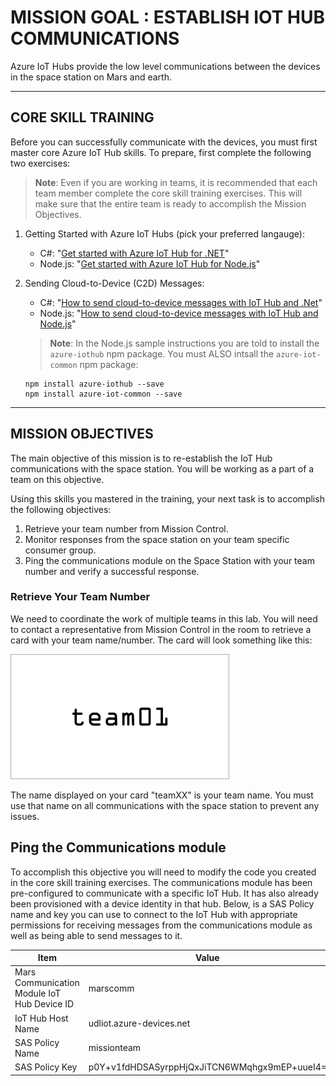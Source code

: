 # MISSION GOAL : ESTABLISH IOT HUB COMMUNICATIONS

Azure IoT Hubs provide the low level communications between the devices in the space station on Mars and earth.

____

## CORE SKILL TRAINING

Before you can successfully communicate with the devices, you must first master core Azure IoT Hub skills.  To prepare, first complete the following two exercises:

> **Note**: Even if you are working in teams, it is recommended that each team member complete the core skill training exercises.  This will make sure that the entire team is ready to accomplish the Mission Objectives. 

1. Getting Started with Azure IoT Hubs (pick your preferred langauge):
    - C#: "[Get started with Azure IoT Hub for .NET](https://azure.microsoft.com/en-us/documentation/articles/iot-hub-csharp-csharp-getstarted/)"
    - Node.js: "[Get started with Azure IoT Hub for Node.js](https://azure.microsoft.com/en-us/documentation/articles/iot-hub-node-node-getstarted/)"
1. Sending Cloud-to-Device (C2D) Messages:
    - C#: "[How to send cloud-to-device messages with IoT Hub and .Net](https://azure.microsoft.com/en-us/documentation/articles/iot-hub-csharp-csharp-c2d/)"
    - Node.js: "[How to send cloud-to-device messages with IoT Hub and Node.js](https://azure.microsoft.com/en-us/documentation/articles/iot-hub-node-node-c2d/)"

    > **Note**: In the Node.js sample instructions you are told to install the `azure-iothub` npm package.  You must ALSO intsall the `azure-iot-common` npm package:
    
    ```text
    npm install azure-iothub --save
    npm install azure-iot-common --save
    ```

____

## MISSION OBJECTIVES

The main objective of this mission is to re-establish the IoT Hub communications with the space station.  You will be working as a part of a team on this objective.

Using this skills you mastered in the training, your next task is to accomplish the following objectives:

1. Retrieve your team number from Mission Control.
1. Monitor responses from the space station on your team specific consumer group.
1. Ping the communications module on the Space Station with your team number and verify a successful response.

### Retrieve Your Team Number

We need to coordinate the work of multiple teams in this lab.  You will need to contact a representative from Mission Control in the room to retrieve a card with your team name/number.  The card will look something like this:

![Team Card Sample](images/cardsample.png)

The name displayed on your card "teamXX" is your team name.  You must use that name on all communications with the space station to prevent any issues.

## Ping the Communications module

To accomplish this objective you will need to modify the code you created in the core skill training exercises.  The communications module has been pre-configured to communicate with a specific IoT Hub.  It has also already been provisioned with a device identity in that hub.  Below, is a SAS Policy name and key you can use to connect to the IoT Hub with appropriate permissions for receiving messages from the communications module as well as being able to send messages to it.

| Item | Value |
| ---- | ----- |
| Mars Communication Module IoT Hub Device ID | marscomm |
| IoT Hub Host Name | udliot.azure-devices.net |
| SAS Policy Name | missionteam | 
| SAS Policy Key | p0Y+v1fdHDSASyrppHjQxJiTCN6WMqhgx9mEP+uueI4= |




